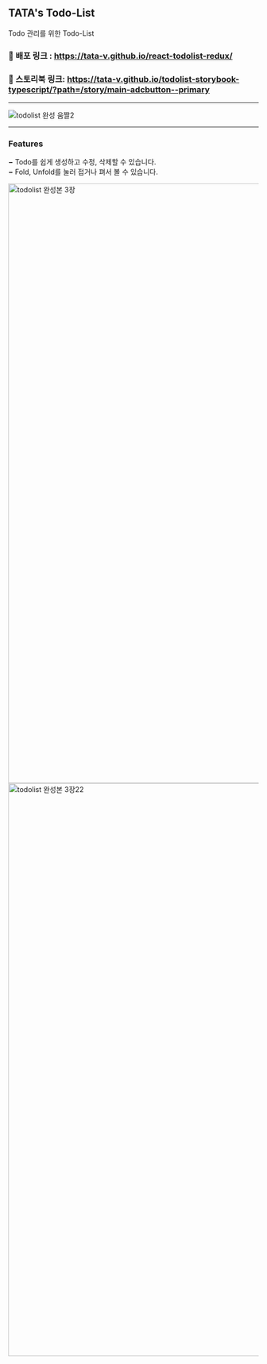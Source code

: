 ## TATA's Todo-List

Todo 관리를 위한 Todo-List

### 🔗 배포 링크 : https://tata-v.github.io/react-todolist-redux/

### 📔 스토리북 링크: https://tata-v.github.io/todolist-storybook-typescript/?path=/story/main-adcbutton--primary

---

![todolist 완성 움짤2](https://user-images.githubusercontent.com/113578923/230542437-f365bb0f-4990-423b-8377-37f54bfef7d4.gif)

---

### Features

**−** Todo를 쉽게 생성하고 수정, 삭제할 수 있습니다. <br>
**−** Fold, Unfold를 눌러 접거나 펴서 볼 수 있습니다.

<img width="1208" alt="todolist 완성본 3장" src="https://user-images.githubusercontent.com/113578923/230542157-04190a60-04b8-4df8-9837-ade1feae116e.png">

<img width="1154" alt="todolist 완성본 3장22" src="https://user-images.githubusercontent.com/113578923/230543118-68fd59cd-e6c0-4528-9c78-27bf6f0b5d87.png">
